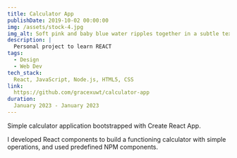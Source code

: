 ```yaml
---
title: Calculator App
publishDate: 2019-10-02 00:00:00
img: /assets/stock-4.jpg
img_alt: Soft pink and baby blue water ripples together in a subtle texture.
description: |
  Personal project to learn REACT
tags:
  - Design
  - Web Dev
tech_stack:
  React, JavaScript, Node.js, HTML5, CSS
link:
  https://github.com/gracexuwt/calculator-app
duration:
  January 2023 - January 2023
---
```


Simple calculator application bootstrapped with Create React App.
	
I developed React components to build a functioning calculator with simple operations, and used predefined NPM components.

